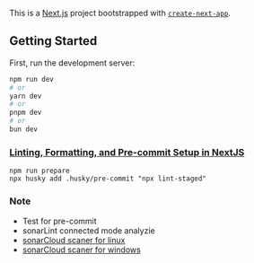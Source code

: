 This is a [Next.js](https://nextjs.org/) project bootstrapped with [`create-next-app`](https://github.com/vercel/next.js/tree/canary/packages/create-next-app).

## Getting Started

First, run the development server:

```bash
npm run dev
# or
yarn dev
# or
pnpm dev
# or
bun dev
```

### [Linting, Formatting, and Pre-commit Setup in NextJS](https://mario-gunawan.medium.com/setting-up-linting-formatting-and-pre-commit-in-nextjs-b3f8001d40cb)

`npm run prepare` <br/>
`npx husky add .husky/pre-commit "npx lint-staged"`

### Note

- Test for pre-commit
- sonarLint connected mode analyzie
- [sonarCloud scaner for linux](https://binaries.sonarsource.com/Distribution/sonar-scanner-cli/sonar-scanner-cli-5.0.1.3006-linux.zip)
- [sonarCloud scaner for windows](https://binaries.sonarsource.com/Distribution/sonar-scanner-cli/sonar-scanner-cli-5.0.1.3006-windows.zip)
